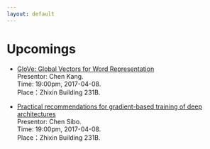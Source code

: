 ```yaml
---
layout: default
---
```


# Upcomings

- [GloVe: Global Vectors for Word Representation](http://www-nlp.stanford.edu/pubs/glove.pdf)<br/>
Presentor: Chen Kang.<br/>
Time: 19:00pm, 2017-04-08.<br/>
Place：Zhixin Building 231B.
<!--
Note: EMNLP’2014, Advanced word vector representations: language models, softmax, single layer networks.
-->

- [Practical recommendations for gradient-based training of deep architectures](http://arxiv.org/abs/1206.5533)<br/>
Presentor: Chen Sibo.<br/>
Time: 19:00pm, 2017-04-08.<br/>
Place：Zhixin Building 231B.
<!--
Note: in Neural Networks: Tricks of the Trade, 2012, Practical tips: gradient checks, overfitting, regularization, activation functions, details.
-->
